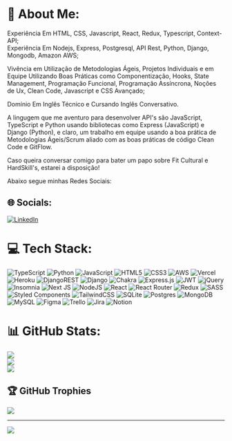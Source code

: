 # 💫 About Me:
Experiência Em HTML, CSS, Javascript, React, Redux, Typescript, Context-API; <br>
Experiência Em Nodejs, Express, Postgresql, API Rest, Python, Django, Mongodb, Amazon AWS;

Vivência em Utilização de Metodologias Ágeis, Projetos Individuais e em Equipe Utilizando Boas Práticas 
como Componentização, Hooks, State Management, Programação Funcional, Programação Assíncrona, Noções de Ux, Clean Code, Javascript e CSS Avançado;

Domínio Em Inglês Técnico e Cursando Inglês Conversativo.

A lingugem que me aventuro para desenvolver API's são JavaScript, TypeScript e Python usando bibliotecas como Express (JavaScript) e Django (Python), e claro, um trabalho em equipe usando a boa prática de Metodologias Ágeis/Scrum aliado com as boas práticas de código Clean Code e GitFlow.

Caso queira conversar comigo para bater um papo sobre Fit Cultural e HardSkill's, estarei a disposição! 

Abaixo segue minhas Redes Sociais:

## 🌐 Socials:
<!-- [![Facebook](https://img.shields.io/badge/Facebook-%231877F2.svg?logo=Facebook&logoColor=white)](https://www.facebook.com/hermersonlandim) 
[![Instagram](https://img.shields.io/badge/Instagram-%23E4405F.svg?logo=Instagram&logoColor=white)](https://www.instagram.com/hermerson_landim/)  -->

[![LinkedIn](https://img.shields.io/badge/LinkedIn-%230077B5.svg?logo=linkedin&logoColor=white)](https://www.linkedin.com/in/hermersonlandim/)



# 💻 Tech Stack:
![TypeScript](https://img.shields.io/badge/typescript-%23007ACC.svg?style=for-the-badge&logo=typescript&logoColor=white) ![Python](https://img.shields.io/badge/python-3670A0?style=for-the-badge&logo=python&logoColor=ffdd54) ![JavaScript](https://img.shields.io/badge/javascript-%23323330.svg?style=for-the-badge&logo=javascript&logoColor=%23F7DF1E) ![HTML5](https://img.shields.io/badge/html5-%23E34F26.svg?style=for-the-badge&logo=html5&logoColor=white) ![CSS3](https://img.shields.io/badge/css3-%231572B6.svg?style=for-the-badge&logo=css3&logoColor=white) ![AWS](https://img.shields.io/badge/AWS-%23FF9900.svg?style=for-the-badge&logo=amazon-aws&logoColor=white) ![Vercel](https://img.shields.io/badge/vercel-%23000000.svg?style=for-the-badge&logo=vercel&logoColor=white) ![Heroku](https://img.shields.io/badge/heroku-%23430098.svg?style=for-the-badge&logo=heroku&logoColor=white) ![DjangoREST](https://img.shields.io/badge/DJANGO-REST-ff1709?style=for-the-badge&logo=django&logoColor=white&color=ff1709&labelColor=gray) ![Django](https://img.shields.io/badge/django-%23092E20.svg?style=for-the-badge&logo=django&logoColor=white) ![Chakra](https://img.shields.io/badge/chakra-%234ED1C5.svg?style=for-the-badge&logo=chakraui&logoColor=white) ![Express.js](https://img.shields.io/badge/express.js-%23404d59.svg?style=for-the-badge&logo=express&logoColor=%2361DAFB) ![JWT](https://img.shields.io/badge/JWT-black?style=for-the-badge&logo=JSON%20web%20tokens) ![jQuery](https://img.shields.io/badge/jquery-%230769AD.svg?style=for-the-badge&logo=jquery&logoColor=white) ![Insomnia](https://img.shields.io/badge/Insomnia-black?style=for-the-badge&logo=insomnia&logoColor=5849BE) ![Next JS](https://img.shields.io/badge/Next-black?style=for-the-badge&logo=next.js&logoColor=white) ![NodeJS](https://img.shields.io/badge/node.js-6DA55F?style=for-the-badge&logo=node.js&logoColor=white) ![React](https://img.shields.io/badge/react-%2320232a.svg?style=for-the-badge&logo=react&logoColor=%2361DAFB) ![React Router](https://img.shields.io/badge/React_Router-CA4245?style=for-the-badge&logo=react-router&logoColor=white) ![Redux](https://img.shields.io/badge/redux-%23593d88.svg?style=for-the-badge&logo=redux&logoColor=white) ![SASS](https://img.shields.io/badge/SASS-hotpink.svg?style=for-the-badge&logo=SASS&logoColor=white) ![Styled Components](https://img.shields.io/badge/styled--components-DB7093?style=for-the-badge&logo=styled-components&logoColor=white) ![TailwindCSS](https://img.shields.io/badge/tailwindcss-%2338B2AC.svg?style=for-the-badge&logo=tailwind-css&logoColor=white) ![SQLite](https://img.shields.io/badge/sqlite-%2307405e.svg?style=for-the-badge&logo=sqlite&logoColor=white) ![Postgres](https://img.shields.io/badge/postgres-%23316192.svg?style=for-the-badge&logo=postgresql&logoColor=white) ![MongoDB](https://img.shields.io/badge/MongoDB-%234ea94b.svg?style=for-the-badge&logo=mongodb&logoColor=white) ![MySQL](https://img.shields.io/badge/mysql-%2300f.svg?style=for-the-badge&logo=mysql&logoColor=white) 	![Figma](https://img.shields.io/badge/figma-%23F24E1E.svg?style=for-the-badge&logo=figma&logoColor=white) ![Trello](https://img.shields.io/badge/Trello-%23026AA7.svg?style=for-the-badge&logo=Trello&logoColor=white) ![Jira](https://img.shields.io/badge/jira-%230A0FFF.svg?style=for-the-badge&logo=jira&logoColor=white) ![Notion](https://img.shields.io/badge/Notion-%23000000.svg?style=for-the-badge&logo=notion&logoColor=white)
# 📊 GitHub Stats:
![](https://github-readme-stats.vercel.app/api?username=hermlandim&theme=dark&hide_border=false&include_all_commits=true&count_private=true)<br/>
![](https://github-readme-streak-stats.herokuapp.com/?user=hermlandim&theme=dark&hide_border=false)<br/>
![](https://github-readme-stats.vercel.app/api/top-langs/?username=hermlandim&theme=dark&hide_border=false&include_all_commits=true&count_private=true&layout=compact)

## 🏆 GitHub Trophies
![](https://github-profile-trophy.vercel.app/?username=hermlandim&theme=radical&no-frame=false&no-bg=true&margin-w=4)

---
[![](https://visitcount.itsvg.in/api?id=hermlandim&icon=0&color=0)](https://visitcount.itsvg.in)

<!-- Proudly created with GPRM ( https://gprm.itsvg.in ) -->
